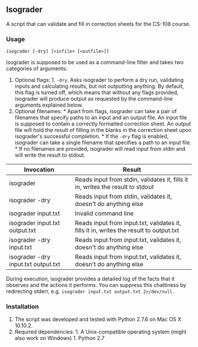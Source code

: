 ## Isograder

A script that can validate and fill in correction sheets for the CS-108 course.

### Usage

```
isograder [-dry] [<infile> [<outfile>]]
```

Isograder is supposed to be used as a command-line filter and takes two categories of arguments:
  1. Optional flags:
    1. `-dry`. Asks isograder to perform a dry run, validating inputs and calculating results, but not outputting anything.
       By default, this flag is turned off, which means that without any flags provided, isograder will produce output
       as requested by the command-line arguments explained below.
  1. Optional filenames:
    * Apart from flags, isograder can take a pair of filenames that specify paths to an input and an output file.
      An input file is supposed to contain a correctly formatted correction sheet.
      An output file will hold the result of filling in the blanks in the correction sheet upon isograder's successful completion.
    * If the `-dry` flag is enabled, isograder can take a single filename that specifies a path to an input file.
    * If no filenames are provided, isograder will read input from stdin and will write the result to stdout.

| Invocation                          | Result                                                                                 |
|-------------------------------------|----------------------------------------------------------------------------------------|
| isograder                           | Reads input from stdin, validates it, fills it in, writes the result to stdout         |
| isograder -dry                      | Reads input from stdin, validates it, doesn't do anything else                         |
| isograder input.txt                 | Invalid command line                                                                   |
| isograder input.txt output.txt      | Reads input from input.txt, validates it, fills it in, writes the result to output.txt |
| isograder -dry input.txt            | Reads input from input.txt, validates it, doesn't do anything else                     |
| isograder -dry input.txt output.txt | Reads input from input.txt, validates it, doesn't do anything else                     |

During execution, isograder provides a detailed log of the facts that it observes and the actions it performs.
You can suppress this chattiness by redirecting stderr, e.g. `isograder input.txt output.txt 2>/dev/null`.

### Installation

  1. The script was developed and tested with Python 2.7.6 on Mac OS X 10.10.2.
  1. Required dependencies:
    1. A Unix-compatible operating system (might also work on Windows)
    1. Python 2.7
